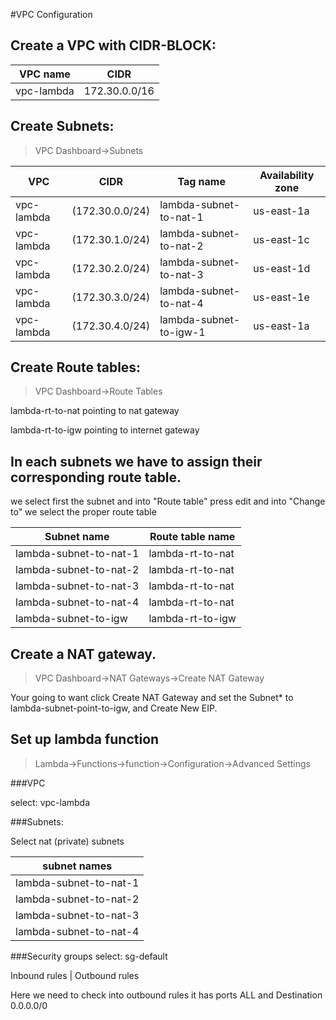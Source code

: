 #VPC Configuration


## Create a VPC with CIDR-BLOCK: 


VPC name | CIDR
---|---
vpc-lambda | 172.30.0.0/16


## Create Subnets:

> VPC Dashboard->Subnets


VPC|CIDR|Tag name|Availability zone
---|---|---|---
vpc-lambda  |	(172.30.0.0/24) | lambda-subnet-to-nat-1  |  us-east-1a
vpc-lambda  |	(172.30.1.0/24) | lambda-subnet-to-nat-2  |  us-east-1c
vpc-lambda  |	(172.30.2.0/24) | lambda-subnet-to-nat-3  |  us-east-1d
vpc-lambda  |	(172.30.3.0/24) | lambda-subnet-to-nat-4  |  us-east-1e
vpc-lambda  |   (172.30.4.0/24) | lambda-subnet-to-igw-1  |  us-east-1a
	
## Create Route tables:

> VPC Dashboard->Route Tables


lambda-rt-to-nat pointing to nat gateway

lambda-rt-to-igw pointing to internet gateway


## In each subnets we have to assign  their corresponding route table.

we select first the subnet and into "Route table" press edit and into "Change to" we select the proper route table

Subnet name|Route table name
---|---
lambda-subnet-to-nat-1  |  lambda-rt-to-nat
lambda-subnet-to-nat-2	|  lambda-rt-to-nat
lambda-subnet-to-nat-3	|  lambda-rt-to-nat
lambda-subnet-to-nat-4	|  lambda-rt-to-nat
lambda-subnet-to-igw	|  lambda-rt-to-igw

## Create a NAT gateway.

> VPC Dashboard->NAT Gateways->Create NAT Gateway

Your going to want click Create NAT Gateway and set the Subnet* to lambda-subnet-point-to-igw, and Create New EIP.

## Set up lambda function

> Lambda->Functions->function->Configuration->Advanced Settings


###VPC

select: vpc-lambda

###Subnets:

Select nat (private) subnets

subnet names |
--- |
lambda-subnet-to-nat-1 |
lambda-subnet-to-nat-2 |
lambda-subnet-to-nat-3 |
lambda-subnet-to-nat-4 |

###Security groups
select:
sg-default

Inbound rules | Outbound rules


Here we need to check into outbound rules it has ports ALL and Destination 0.0.0.0/0
